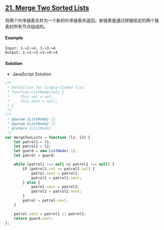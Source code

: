 ## [21. Merge Two Sorted Lists](https://leetcode.com/problems/merge-two-sorted-lists/)

将两个升序链表合并为一个新的升序链表并返回。新链表是通过拼接给定的两个链表的所有节点组成的。

#### Example

```text
Input: 1->2->4, 1->3->4
Output: 1->1->2->3->4->4

```

#### Solution

-   JavaScript Solution

```javascript
/**
 * Definition for singly-linked list.
 * function ListNode(val) {
 *     this.val = val;
 *     this.next = null;
 * }
 */
/**
 * @param {ListNode} l1
 * @param {ListNode} l2
 * @return {ListNode}
 */
var mergeTwoLists = function (l1, l2) {
    let patrol1 = l1;
    let patrol2 = l2;
    let guard = new ListNode(-1);
    let patrol = guard;

    while (patrol1 !== null && patrol2 !== null) {
        if (patrol1.val <= patrol2.val) {
            patrol.next = patrol1;
            patrol1 = patrol1.next;
        } else {
            patrol.next = patrol2;
            patrol2 = patrol2.next;
        }
        patrol = patrol.next;
    }

    patrol.next = patrol1 || patrol2;
    return guard.next;
};
```
